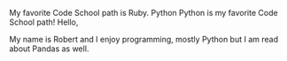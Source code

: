 My favorite Code School path is Ruby. 
Python
Python is my favorite Code School path!
Hello, 

My name is Robert and I enjoy programming, mostly Python but I am read about Pandas as well. 
